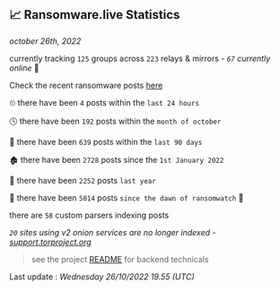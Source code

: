 
## 📈 Ransomware.live Statistics
_october 26th, 2022_

currently tracking `125` groups across `223` relays & mirrors - _`67` currently online_ 📡

Check the recent ransomware posts [here](https://www.ransomware.live/#/recentposts)


⏲ there have been `4` posts within the `last 24 hours`

🕓 there have been `192` posts within the `month of october`

📅 there have been `639` posts within the `last 90 days`

🏚 there have been `2728` posts since the `1st January 2022`

🚀 there have been `2252` posts `last year`

🦕 there have been `5014` posts `since the dawn of ransomwatch` 🐣

there are `58` custom parsers indexing posts

_`20` sites using v2 onion services are no longer indexed - [support.torproject.org](https://support.torproject.org/onionservices/v2-deprecation/)_

> see the project [README](https://github.com/jmousqueton/ransomwatch#readme) for backend technicals



Last update : _Wednesday 26/10/2022 19.55 (UTC)_

